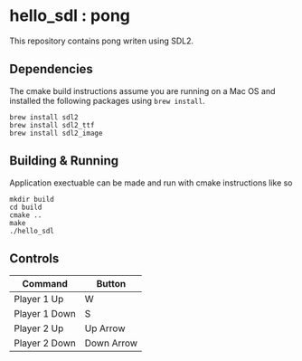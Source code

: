 # hello_sdl : pong

This repository contains pong writen using SDL2.  

## Dependencies
The cmake build instructions assume you are running on a Mac OS and installed the following packages using `brew install`.

```
brew install sdl2
brew install sdl2_ttf
brew install sdl2_image
```

## Building & Running
Application exectuable can be made and run with cmake instructions like so
```
mkdir build
cd build
cmake .. 
make
./hello_sdl
```

## Controls
| Command       | Button     |
|---------------|------------|
| Player 1 Up   | W          |
| Player 1 Down | S          | 
| Player 2 Up   | Up Arrow   | 
| Player 2 Down | Down Arrow | 
